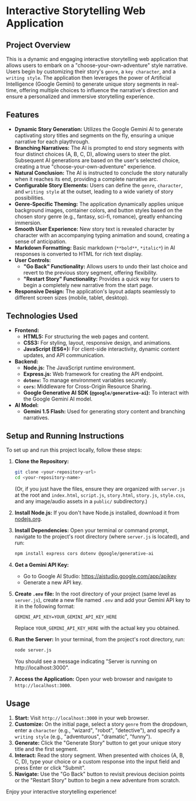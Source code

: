 # Interactive Storytelling Web Application

## Project Overview

This is a dynamic and engaging interactive storytelling web application that allows users to embark on a "choose-your-own-adventure" style narrative. Users begin by customizing their story's `genre`, a `key character`, and a `writing style`. The application then leverages the power of Artificial Intelligence (Google Gemini) to generate unique story segments in real-time, offering multiple choices to influence the narrative's direction and ensure a personalized and immersive storytelling experience.

## Features

* **Dynamic Story Generation:** Utilizes the Google Gemini AI to generate captivating story titles and segments on the fly, ensuring a unique narrative for each playthrough.
* **Branching Narratives:** The AI is prompted to end story segments with four distinct choices (A, B, C, D), allowing users to steer the plot. Subsequent AI generations are based on the user's selected choice, creating a true "choose-your-own-adventure" experience.
* **Natural Conclusion:** The AI is instructed to conclude the story naturally when it reaches its end, providing a complete narrative arc.
* **Configurable Story Elements:** Users can define the `genre`, `character`, and `writing style` at the outset, leading to a wide variety of story possibilities.
* **Genre-Specific Theming:** The application dynamically applies unique background images, container colors, and button styles based on the chosen story genre (e.g., fantasy, sci-fi, romance), greatly enhancing immersion.
* **Smooth User Experience:** New story text is revealed character by character with an accompanying typing animation and sound, creating a sense of anticipation.
* **Markdown Formatting:** Basic markdown (`**bold**`, `*italic*`) in AI responses is converted to HTML for rich text display.
* **User Controls:**
    * **"Go Back" Functionality:** Allows users to undo their last choice and revert to the previous story segment, offering flexibility.
    * **"Restart Story" Functionality:** Provides a quick way for users to begin a completely new narrative from the start page.
* **Responsive Design:** The application's layout adapts seamlessly to different screen sizes (mobile, tablet, desktop).

## Technologies Used

* **Frontend:**
    * **HTML5:** For structuring the web pages and content.
    * **CSS3:** For styling, layout, responsive design, and animations.
    * **JavaScript (ES6+):** For client-side interactivity, dynamic content updates, and API communication.
* **Backend:**
    * **Node.js:** The JavaScript runtime environment.
    * **Express.js:** Web framework for creating the API endpoint.
    * **`dotenv`:** To manage environment variables securely.
    * **`cors`:** Middleware for Cross-Origin Resource Sharing.
    * **Google Generative AI SDK (`@google/generative-ai`):** To interact with the Google Gemini AI model.
* **AI Model:**
    * **Gemini 1.5 Flash:** Used for generating story content and branching narratives.

## Setup and Running Instructions

To set up and run this project locally, follow these steps:

1.  **Clone the Repository:**
    ```bash
    git clone <your-repository-url>
    cd <your-repository-name>
    ```
    (Or, if you just have the files, ensure they are organized with `server.js` at the root and `index.html`, `script.js`, `story.html`, `story.js`, `style.css`, and any image/audio assets in a `public/` subdirectory.)

2.  **Install Node.js:**
    If you don't have Node.js installed, download it from [nodejs.org](https://nodejs.org/).

3.  **Install Dependencies:**
    Open your terminal or command prompt, navigate to the project's root directory (where `server.js` is located), and run:
    ```bash
    npm install express cors dotenv @google/generative-ai
    ```

4.  **Get a Gemini API Key:**
    * Go to Google AI Studio: <https://aistudio.google.com/app/apikey>
    * Generate a new API key.

5.  **Create `.env` file:**
    In the root directory of your project (same level as `server.js`), create a new file named `.env` and add your Gemini API key to it in the following format:
    ```
    GEMINI_API_KEY=YOUR_GEMINI_API_KEY_HERE
    ```
    Replace `YOUR_GEMINI_API_KEY_HERE` with the actual key you obtained.

6.  **Run the Server:**
    In your terminal, from the project's root directory, run:
    ```bash
    node server.js
    ```
    You should see a message indicating "Server is running on http://localhost:3000".

7.  **Access the Application:**
    Open your web browser and navigate to `http://localhost:3000`.

## Usage

1.  **Start:** Visit `http://localhost:3000` in your web browser.
2.  **Customize:** On the initial page, select a story `genre` from the dropdown, enter a `character` (e.g., "wizard", "robot", "detective"), and specify a `writing style` (e.g., "adventurous", "dramatic", "funny").
3.  **Generate:** Click the "Generate Story" button to get your unique story title and the first segment.
4.  **Interact:** Read the story segment. When presented with choices (A, B, C, D), type your choice or a custom response into the input field and press Enter or click "Submit".
5.  **Navigate:** Use the "Go Back" button to revisit previous decision points or the "Restart Story" button to begin a new adventure from scratch.

Enjoy your interactive storytelling experience!
